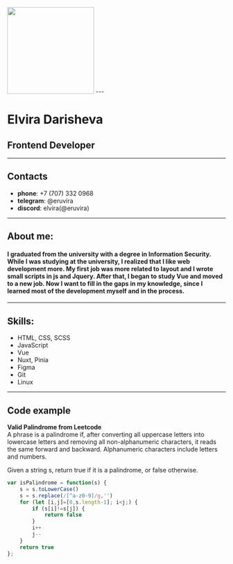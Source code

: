 <img src="https://img.hhcdn.ru/photo/605981272.jpeg?t=1664359427&h=9_MNCK_E4fQfdfkpfi1d2A" width="200" />
---

# Elvira Darisheva
## Frontend Developer
***
## Contacts
- **phone**: +7 (707) 332 0968
- **telegram**: @eruvira
- **discord**: elvira(@eruvira)
***
## About me:
#### I graduated from the university with a degree in Information Security. While I was studying at the university, I realized that I like web development more. My first job was more related to layout and I wrote small scripts in js and Jquery. After that, I began to study Vue and moved to a new job. Now I want to fill in the gaps in my knowledge, since I learned most of the development myself and in the process.
***
## Skills:
- HTML, CSS, SCSS
- JavaScript
- Vue
- Nuxt, Pinia 
- Figma
- Git
- Linux

***
## Code example
**Valid Palindrome from Leetcode**
<br/>
A phrase is a palindrome if, after converting all uppercase letters into lowercase letters and removing all non-alphanumeric characters, it reads the same forward and backward. Alphanumeric characters include letters and numbers.

Given a string s, return true if it is a palindrome, or false otherwise.

```JavaScript
var isPalindrome = function(s) {
    s = s.toLowerCase()
    s = s.replace(/[^a-z0-9]/g,'')
    for (let [i,j]=[0,s.length-1]; i<j;) {
        if (s[i]!=s[j]) {
            return false
        }
        i++
        j--
    }
    return true
};
```
